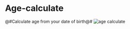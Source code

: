 # Age-calculate
@#Calculate age from your date of birth@#
![age calculate](https://github.com/ShanmukhaPonnada/Age-calculate/assets/84898046/590de169-2b58-4c25-8936-2ebe7c8c6c60)

